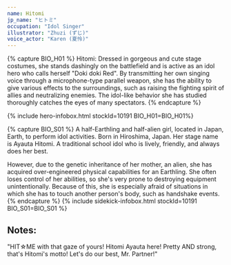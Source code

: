 ```yaml
---
name: Hitomi
jp_name: "ヒトミ"
occupation: "Idol Singer"
illustrator: "Zhuzi (ずじ)"
voice_actor: "Karen (夏怜)"
---
```


{% capture BIO_H01 %}
Hitomi: Dressed in gorgeous and cute stage costumes, she stands dashingly on the battlefield and is active as an idol hero who calls herself "Doki doki Red". By transmitting her own singing voice through a microphone-type parallel weapon, she has the ability to give various effects to the surroundings, such as raising the fighting spirit of allies and neutralizing enemies. The idol-like behavior she has studied thoroughly catches the eyes of many spectators.
{% endcapture %}


{% include hero-infobox.html stockId=10191 BIO_H01=BIO_H01%}

{% capture BIO_S01 %}
A half-Earthling and half-alien girl, located in Japan, Earth, to perform idol activities. Born in Hiroshima, Japan. Her stage name is Ayauta Hitomi. A traditional school idol who is lively, friendly, and always does her best.

However, due to the genetic inheritance of her mother, an alien, she has acquired over-engineered physical capabilities for an Earthling. She often loses control of her abilities, so she's very prone to destroying equipment unintentionally. Because of this, she is especially afraid of situations in which she has to touch another person's body, such as handshake events.
{% endcapture %}
{% include sidekick-infobox.html stockId=10191 BIO_S01=BIO_S01 %}

## Notes:

"HIT☆ME with that gaze of yours! Hitomi Ayauta here! Pretty AND strong, that's Hitomi's motto! Let's do our best, Mr. Partner!"
